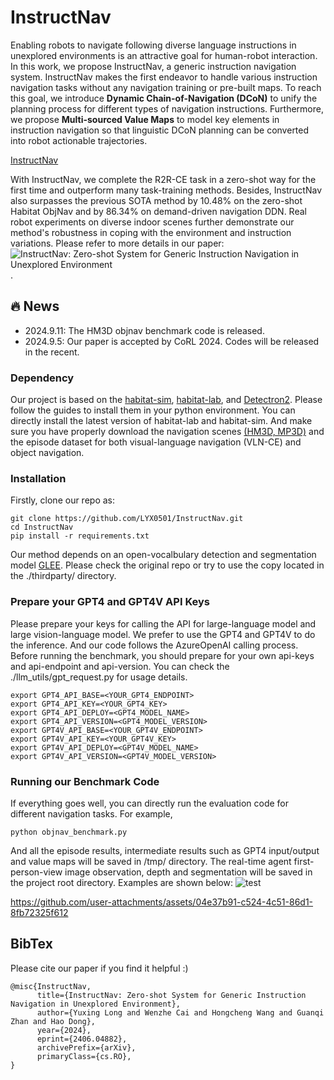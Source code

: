# InstructNav

Enabling robots to navigate following diverse language instructions in unexplored environments is an attractive goal for human-robot interaction. In this work, we propose InstructNav, a generic instruction navigation system. InstructNav makes the first endeavor to handle various instruction navigation tasks without any navigation training or pre-built maps. To reach this goal, we introduce **Dynamic Chain-of-Navigation (DCoN)** to unify the planning process for different types of navigation instructions. Furthermore, we propose **Multi-sourced Value Maps** to model key elements in instruction navigation so that linguistic DCoN planning can be converted into robot actionable trajectories. 

[InstructNav](https://github.com/LYX0501/InstructNav/blob/main/InstructNav.png)

With InstructNav, we complete the R2R-CE task in a zero-shot way for the first time and outperform many task-training methods. Besides, InstructNav also surpasses the previous SOTA method by 10.48% on the zero-shot Habitat ObjNav and by 86.34% on demand-driven navigation DDN. Real robot experiments on diverse indoor scenes further demonstrate our method's robustness in coping with the environment and instruction variations. Please refer to more details in our paper: 
![InstructNav: Zero-shot System for Generic Instruction Navigation in Unexplored Environment](https://arxiv.org/abs/2406.04882).
## 🔥 News
- 2024.9.11: The HM3D objnav benchmark code is released.
- 2024.9.5: Our paper is accepted by CoRL 2024. Codes will be released in the recent.

### Dependency ###
Our project is based on the [habitat-sim](https://github.com/facebookresearch/habitat-sim?tab=readme-ov-file), [habitat-lab](https://github.com/facebookresearch/habitat-lab), and [Detectron2](https://github.com/facebookresearch/detectron2). Please follow the guides to install them in your python environment. You can directly install the latest version of habitat-lab and habitat-sim. And make sure you have properly download the navigation scenes [(HM3D, MP3D)](https://github.com/facebookresearch/habitat-lab/blob/main/DATASETS.md) and the episode dataset for both visual-language navigation (VLN-CE) and object navigation.

### Installation ###
Firstly, clone our repo as:
```
git clone https://github.com/LYX0501/InstructNav.git
cd InstructNav
pip install -r requirements.txt
```
Our method depends on an open-vocalbulary detection and segmentation model [GLEE](https://github.com/FoundationVision/GLEE). Please check the original repo or try to use the copy located in the ./thirdparty/ directory.
### 

### Prepare your GPT4 and GPT4V API Keys ###
Please prepare your keys for calling the API for large-language model and large vision-language model.
We prefer to use the GPT4 and GPT4V to do the inference. And our code follows the AzureOpenAI calling process.
Before running the benchmark, you should prepare for your own api-keys and api-endpoint and api-version. You can check the ./llm_utils/gpt_request.py for usage details.
```
export GPT4_API_BASE=<YOUR_GPT4_ENDPOINT>
export GPT4_API_KEY=<YOUR_GPT4_KEY>
export GPT4_API_DEPLOY=<GPT4_MODEL_NAME>
export GPT4_API_VERSION=<GPT4_MODEL_VERSION>
export GPT4V_API_BASE=<YOUR_GPT4V_ENDPOINT>
export GPT4V_API_KEY=<YOUR_GPT4V_KEY>
export GPT4V_API_DEPLOY=<GPT4V_MODEL_NAME>
export GPT4V_API_VERSION=<GPT4V_MODEL_VERSION>
```

### Running our Benchmark Code ###
If everything goes well, you can directly run the evaluation code for different navigation tasks.
For example, 
```
python objnav_benchmark.py
```
And all the episode results, intermediate results such as GPT4 input/output and value maps will be saved in /tmp/ directory. The real-time agent first-person-view image observation, depth and segmentation will be saved in the project root directory. Examples are shown below:
![test](https://github.com/user-attachments/assets/51a65b07-70e2-49f3-a850-815b0ec151d0)

https://github.com/user-attachments/assets/04e37b91-c524-4c51-86d1-8fb72325f612






## BibTex
Please cite our paper if you find it helpful :)
```
@misc{InstructNav,
      title={InstructNav: Zero-shot System for Generic Instruction Navigation in Unexplored Environment}, 
      author={Yuxing Long and Wenzhe Cai and Hongcheng Wang and Guanqi Zhan and Hao Dong},
      year={2024},
      eprint={2406.04882},
      archivePrefix={arXiv},
      primaryClass={cs.RO},
}
```
